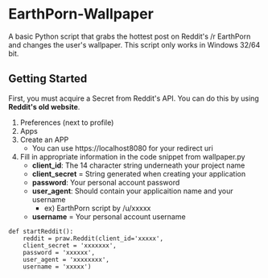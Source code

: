 # EarthPorn-Wallpaper

A basic Python script that grabs the hottest post on Reddit's /r EarthPorn and changes the user's wallpaper. This script only works in Windows 32/64 bit.  

## Getting Started
First, you must acquire a Secret from Reddit's API. You can do this by using **Reddit's old website**. 
1. Preferences (next to profile)
2. Apps
3. Create an APP 
    - You can use https://localhost8080 for your redirect uri
4. Fill in appropriate information in the code snippet from wallpaper.py
    - **client_id**: The 14 character string underneath your project name
    - **client_secret** = String generated when creating your application
    - **password**: Your personal account password
    - **user_agent**: Should contain your applicaition name and your username
        - ex) EarthPorn script by /u/xxxxx
    - **username** = Your personal account username
```
def startReddit():
    reddit = praw.Reddit(client_id='xxxxx',
    client_secret = 'xxxxxxx',
    password = 'xxxxxx',
    user_agent = 'xxxxxxxx',
    username = 'xxxxx')
```
    
